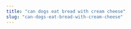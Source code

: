 ```yaml
---
title: "can dogs eat bread with cream cheese"
slug: "can-dogs-eat-bread-with-cream-cheese"
---
```


